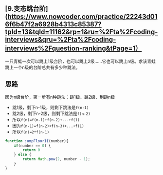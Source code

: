 ## [9.变态跳台阶](https://www.nowcoder.com/practice/22243d016f6b47f2a6928b4313c85387?tpId=13&tqId=11162&rp=1&ru=%2Fta%2Fcoding-interviews&qru=%2Fta%2Fcoding-interviews%2Fquestion-ranking&tPage=1）

一只青蛙一次可以跳上1级台阶，也可以跳上2级……它也可以跳上n级。求该青蛙跳上一个n级的台阶总共有多少种跳法。

## 思路

因为n级台阶，第一步有n种跳法：跳1级、跳2级、到跳n级
- 跳1级，剩下n-1级，则剩下跳法是`f(n-1)`
- 跳2级，剩下n-2级，则剩下跳法是`f(n-2)`
- 所以`f(n)=f(n-1)+f(n-2)+...+f(1)`
- 因为`f(n-1)=f(n-2)+f(n-3)+...+f(1)`
- 所以`f(n)=2*f(n-1)`

```js
function jumpFloorII(number){
    if(number == 0) {
        return 0
    } else {
        return Math.pow(2, number - 1);
    }
}
```
